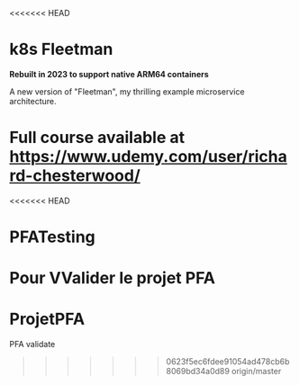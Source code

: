<<<<<<< HEAD
# k8s Fleetman

**Rebuilt in 2023 to support native ARM64 containers**

A new version of "Fleetman", my thrilling example microservice architecture.

Full course available at https://www.udemy.com/user/richard-chesterwood/
=======
<<<<<<< HEAD
# PFATesting
Pour VValider le projet PFA
=======
# ProjetPFA
PFA validate 
>>>>>>> 0623f5ec6fdee91054ad478cb6b8069bd34a0d89
>>>>>>> origin/master
